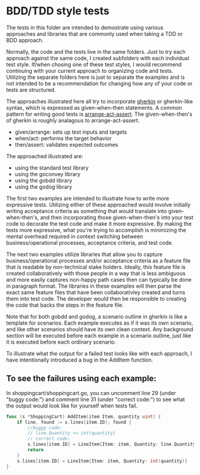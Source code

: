 # BDD/TDD style tests

The tests in this folder are intended to demostrate using various approaches and libraries that are commonly used when taking a TDD or BDD approach.

Normally, the code and the tests live in the same folders.  Just to try each approach against the same code, I created subfolders with each individual test
style. If/when chosing one of these test styles, I would recommend continuing with your current approach to organizing code and tests. Utilizing the separate 
folders here is just to separate the examples and is not intended to be a recommendation for changing how any of your code or tests are structured.

The approaches illustrated here all try to incorporate [gherkin](https://cucumber.io/docs/gherkin/reference/) or gherkin-like syntax, which is expressed as given-when-then statements.
A common pattern for writing good tests is [arrange-act-assert](https://automationpanda.com/2020/07/07/arrange-act-assert-a-pattern-for-writing-good-tests/).
The given-when-then's of gherkin is roughly analagous to arrange-act-assert.
- given/arrange: sets up test inputs and targets
- when/act: performs the target behavior
- then/assert: validates expected outcomes

The approached illustrated are:
- using the standard test library
- using the goconvey library
- using the gobdd library
- using the godog library

The first two examples are intended to illustrate how to write more expressive tests. Utilizing either of these approached would involve initially writing
acceptance criteria as something that would translate into given-when-then's, and then incorporating those given-when-then's into your test code to
decorate the test code and make it more expressive.  By making the tests more expressive, what you're trying to accomplish is minimizing the mental overhead
required in context switching between business/operational processes, acceptance criteria, and test code.

The next two examples utilize libraries that allow you to capture business/operational processes and/or acceptance criteria as a feature file that is readable
by non-technical stake holders. Ideally, this feature file is created collaboratively with those people in a way that is less ambiguous and more easily captures
non-happy path cases then can typically be done in paragraph format. The libraries in these examples will then parse the exact same feature files that have
been collaborativley created and turns them into test code. The developer would then be responsible to creating the code that backs the steps in the feature file.

Note that for both gobdd and godog, a scenario outline in gherkin is like a template for scenarios. Each example executes as if it was its own scenario, and like
other scenarios should have its own clean context. Any background section will be executed before each example in a scenario outline, just like it is executed
before each ordinary scenario.

To illustrate what the output for a failed test looks like with each approach, I have intentionally introduced a bug in the AddItem function.

## To see the failures using each example:
In shoppingcart/shoppingcart.go, you can uncomment line 29 (under "buggy code:") and comment line 31 (under "correct code:") to see what the output would
look like for yourself when tests fail.

```go
func (s *ShoppingCart) AddItem(item Item, quantity uint) {
	if line, found := s.lines[item.ID]; found {
		//buggy code:
		// line.Quantity += int(quantity)
		// correct code:
		s.lines[item.ID] = LineItem{Item: item, Quantity: line.Quantity + int(quantity)}
		return
	}
	s.lines[item.ID] = LineItem{Item: item, Quantity: int(quantity)}
}
```